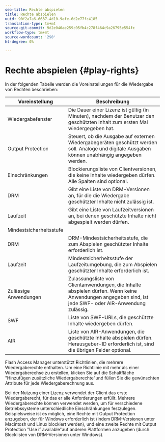 ```yaml
---
seo-title: Rechte abspielen
title: Rechte abspielen
uuid: 90f2a7a6-6637-4d10-9afe-6d2e77fc4185
translation-type: tm+mt
source-git-commit: 9d2e046ae259c05fb4c278f464c9a26795e554fc
workflow-type: tm+mt
source-wordcount: '290'
ht-degree: 0%

---
```



# Rechte abspielen {#play-rights}

In der folgenden Tabelle werden die Voreinstellungen für die Wiedergabe von Rechten beschrieben:

| Voreinstellung | Beschreibung |
|--- |--- |
| Wiedergabefenster | Die Dauer einer Lizenz ist gültig (in Minuten), nachdem der Benutzer den geschützten Inhalt zum ersten Mal wiedergegeben hat. |
| Output Protection | Steuert, ob die Ausgabe auf externen Wiedergabegeräten geschützt werden soll. Analoge und digitale Ausgaben können unabhängig angegeben werden. |
| Einschränkungen | Blockierungsliste von Clientversionen, die keine Inhalte wiedergeben dürfen. Alle Spalten sind optional. |
| DRM | Gibt eine Liste von DRM-Versionen an, für die die Wiedergabe geschützter Inhalte nicht zulässig ist. |
| Laufzeit | Gibt eine Liste von Laufzeitversionen an, bei denen geschützte Inhalte nicht abgespielt werden dürfen. |
| Mindestsicherheitsstufe |  |
| DRM | DRM-Mindestsicherheitsstufe, die zum Abspielen geschützter Inhalte erforderlich ist. |
| Laufzeit | Mindestsicherheitsstufe der Laufzeitumgebung, die zum Abspielen geschützter Inhalte erforderlich ist. |
| Zulässige Anwendungen | Zulassungsliste von Clientanwendungen, die Inhalte abspielen dürfen. Wenn keine Anwendungen angegeben sind, ist jede SWF- oder AIR-Anwendung zulässig. |
| SWF | Liste von SWF-URLs, die geschützte Inhalte wiedergeben dürfen. |
| AIR | Liste von AIR-Anwendungen, die geschützte Inhalte abspielen dürfen. Herausgeber-ID erforderlich ist, sind die übrigen Felder optional. |

Flash Access Manager unterstützt Richtlinien, die mehrere Wiedergaberechte enthalten. Um eine Richtlinie mit mehr als einer Wiedergaberechse zu erstellen, klicken Sie auf die Schaltfläche &quot;Hinzufügen zusätzliche Wiedergaberechte&quot;und füllen Sie die gewünschten Attribute für jede Wiedergaberechnung aus.

Bei der Nutzung einer Lizenz verwendet der Client das erste Wiedergaberecht, für das er alle Anforderungen erfüllt. Mehrere Wiedergaberechte können verwendet werden, um für verschiedene Betriebssysteme unterschiedliche Einschränkungen festzulegen. Beispielsweise ist es möglich, eine Rechte mit Output Protection anzugeben, der für Windows erforderlich ist (indem DRM-Versionen unter Macintosh und Linux blockiert werden), und eine zweite Rechte mit Output Protection &quot;Use if available&quot;auf anderen Plattformen anzugeben (durch Blocklisten von DRM-Versionen unter Windows).
